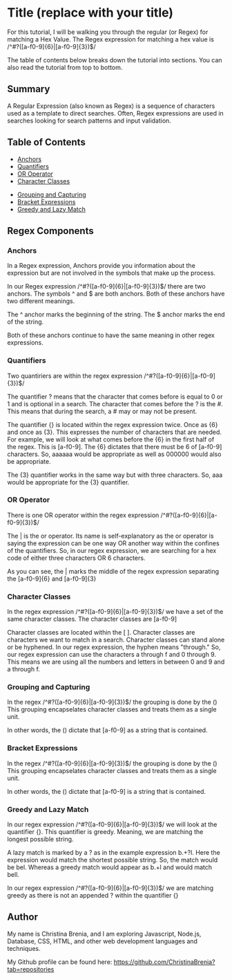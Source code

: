 # Title (replace with your title)

For this tutorial, I will be walking you through the regular (or Regex) for matching a Hex Value. The Regex expression for matching a hex value is /^#?([a-f0-9]{6}|[a-f0-9]{3})$/ 

The table of contents below breaks down the tutorial into sections. You can also read the tutorial from top to bottom. 


## Summary

A Regular Expression (also known as Regex) is a sequence of characters used as a template to direct searches. Often, Regex expressions are used in searches looking for search patterns and input validation.

## Table of Contents

- [Anchors](#anchors)
- [Quantifiers](#quantifiers)
- [OR Operator](#or-operator)
- [Character Classes](#character-classes)
<!-- - [Flags](#flags) -->
- [Grouping and Capturing](#grouping-and-capturing)
- [Bracket Expressions](#bracket-expressions)
- [Greedy and Lazy Match](#greedy-and-lazy-match)
<!-- - [Boundaries](#boundaries) -->
<!-- - [Back-references](#back-references) -->
<!-- - [Look-ahead and Look-behind](#look-ahead-and-look-behind) -->

## Regex Components

### Anchors
In a Regex expression, Anchors provide you information about the expression but are not involved in the symbols that make up the process. 

In our Regex expression /^#?([a-f0-9]{6}|[a-f0-9]{3})$/ there are two anchors. The symbols ^ and $ are both anchors. Both of these anchors have two different meanings. 

The ^ anchor marks the beginning of the string.
The $ anchor marks the end of the string.

Both of these anchors continue to have the same meaning in other regex expressions.

### Quantifiers

Two quantiriers are within the regex expression /^#?([a-f0-9]{6}|[a-f0-9]{3})$/

The quantifier ? means that the character that comes before is equal to 0 or 1 and is optional in a search. The character that comes before the ? is the #. This means that during the search, a # may or may not be present.

The quantifier {} is located within the regex expression twice. Once as {6} and once as {3}. This expresses the number of characters that are needed. For example, we will look at what comes before the {6} in the first half of the regex. This is [a-f0-9]. The {6} dictates that there must be 6 of [a-f0-9] characters. So, aaaaaa would be appropriate as well as 000000 would also be appropriate. 

The {3} quantifier works in the same way but with three characters. So, aaa would be appropriate for the {3} quantifier.

### OR Operator

There is one OR operator within the regex expression /^#?([a-f0-9]{6}|[a-f0-9]{3})$/

The | is the or operator. Its name is self-explanatory as the or operator is saying the expression can be one way OR another way within the confines of the quantifiers. So, in our regex expression, we are searching for a hex code of either three characters OR 6 characters. 

As you can see, the | marks the middle of the regex expression separating the [a-f0-9]{6} and [a-f0-9]{3}

### Character Classes

In the regex expression /^#?([a-f0-9]{6}|[a-f0-9]{3})$/ we have a set of the same character classes. The character classes are [a-f0-9] 

Character classes are located within the [ ]. Character classes are characters we want to match in a search. Character classes can stand alone or be hyphened. In our regex expression, the hyphen means "through." So, our regex expression can use the characters a through f and 0 through 9. This means we are using all the numbers and letters in between 0 and 9 and a through f. 

<!-- ### Flags -->

### Grouping and Capturing

In the regex /^#?([a-f0-9]{6}|[a-f0-9]{3})$/ the grouping is done by the () 
This grouping encapselates character classes and treats them as a single unit.

In other words, the () dictate that [a-f0-9] as a string that is contained. 

### Bracket Expressions

In the regex /^#?([a-f0-9]{6}|[a-f0-9]{3})$/ the grouping is done by the () 
This grouping encapselates character classes and treats them as a single unit.

In other words, the () dictate that [a-f0-9] is a string that is contained. 

### Greedy and Lazy Match

In our regex expression /^#?([a-f0-9]{6}|[a-f0-9]{3})$/ we will look at the quantifier {}. This quantifier is greedy. Meaning, we are matching the longest possible string. 

A lazy match is marked by a ? as in the example expression b.+?l. Here the expression would match the shortest possible string. So, 
the match would be bel. Whereas a greedy match would appear as b.+l and would match bell.

In our regex expression /^#?([a-f0-9]{6}|[a-f0-9]{3})$/ we are matching greedy as there is not an appended ? within the quantifier {}

<!-- ### Boundaries -->

<!-- ### Back-references -->

<!-- ### Look-ahead and Look-behind -->

## Author

My name is Christina Brenia, and I am exploring Javascript, Node.js, Database, CSS, HTML, and other web development languages and techniques. 

My Github profile can be found here: https://github.com/ChristinaBrenia?tab=repositories
